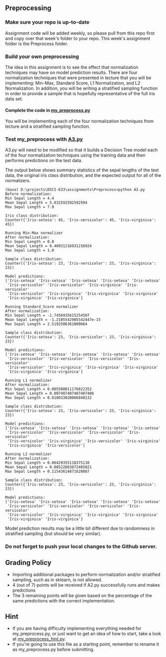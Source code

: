 
## Preprocessing

### Make sure your repo is up-to-date

Assignment code will be added weekly, so please pull from this repo first and copy over that week's folder to your repo. This week's assignment folder is the Preprocess folder.

### Build your own preprocessing
The idea in this assignment is to see the effect that normalization techniques may have on model prediction results. There are four normalization techniques that were presented in lecture that you will be implementing: Min-Max, Standard Score, L1 Normalization, and L2 Normalization. In addition, you will be writing a stratified sampling function in order to provide a sample that is hopefully representative of the full iris data set.

#### Complete the code in [my_preprocess.py](fds/Preprocess/my_preprocess.py)
You will be implementing each of the four normalization techniques from lecture and a stratified sampling function.

### Test my_preprocess with [A3.py](Preprocess/A3.py)
A3.py will need to be modified so that it builds a Decision Tree model each of the four normalization techniques using the training data and then performs predictions on the test data.

The output below shows summary statistics of the sepal lengths of the test data, the original iris class distribution, and the expected output for all of the normalizers.
```
(base) D:\projects\DSCI-633\assignments\Preprocess>python A3.py
Before normalization:
Min Sepal Length = 4.4
Mean Sepal Length = 5.832592592592594
Max Sepal Length = 7.9

Iris class distribution:
Counter({'Iris-setosa': 45, 'Iris-versicolor': 45, 'Iris-virginica': 45})

Running Min-Max normalizer
After normalization:
Min Sepal Length = 0.0
Mean Sepal Length = 0.40931216931216924
Max Sepal Length = 1.0

Sample class distribution:
Counter({'Iris-setosa': 23, 'Iris-versicolor': 23, 'Iris-virginica': 23})

Model predictions:
['Iris-setosa' 'Iris-setosa' 'Iris-setosa' 'Iris-setosa' 'Iris-setosa'
 'Iris-versicolor' 'Iris-versicolor' 'Iris-virginica' 'Iris-versicolor'
 'Iris-versicolor' 'Iris-virginica' 'Iris-virginica' 'Iris-virginica'
 'Iris-virginica' 'Iris-virginica']

Running Standard_Score normalizer
After normalization:
Min Sepal Length = -1.7456935615254507
Mean Sepal Length = -1.2105542905542447e-15
Max Sepal Length = 2.5192506361000664

Sample class distribution:
Counter({'Iris-setosa': 23, 'Iris-versicolor': 23, 'Iris-virginica': 23})

Model predictions:
['Iris-setosa' 'Iris-setosa' 'Iris-setosa' 'Iris-setosa' 'Iris-setosa'
 'Iris-versicolor' 'Iris-versicolor' 'Iris-versicolor' 'Iris-versicolor'
 'Iris-versicolor' 'Iris-virginica' 'Iris-virginica' 'Iris-virginica'
 'Iris-virginica' 'Iris-virginica']

Running L1 normalizer
After normalization:
Min Sepal Length = 0.005588011176022352
Mean Sepal Length = 0.007407407407407406
Max Sepal Length = 0.010033020066040132

Sample class distribution:
Counter({'Iris-setosa': 23, 'Iris-versicolor': 23, 'Iris-virginica': 23})

Model predictions:
['Iris-setosa' 'Iris-setosa' 'Iris-setosa' 'Iris-setosa' 'Iris-setosa'
 'Iris-versicolor' 'Iris-versicolor' 'Iris-versicolor' 'Iris-versicolor'
 'Iris-versicolor' 'Iris-virginica' 'Iris-versicolor' 'Iris-virginica'
 'Iris-virginica' 'Iris-versicolor']

Running L2 normalizer
After normalization:
Min Sepal Length = 0.06429355118375138
Mean Sepal Length = 0.08522683872405021
Max Sepal Length = 0.11543614871628087

Sample class distribution:
Counter({'Iris-setosa': 23, 'Iris-versicolor': 23, 'Iris-virginica': 23})

Model predictions:
['Iris-setosa' 'Iris-setosa' 'Iris-setosa' 'Iris-setosa' 'Iris-setosa'
 'Iris-versicolor' 'Iris-versicolor' 'Iris-versicolor' 'Iris-versicolor'
 'Iris-versicolor' 'Iris-virginica' 'Iris-virginica' 'Iris-virginica'
 'Iris-virginica' 'Iris-virginica']
```
Model prediction results may be a little bit different due to randomness in stratified sampling (but should be very similar).

### Do not forget to push your local changes to the Github server.

 ## Grading Policy
 - Importing additional packages to perform normalization and/or stratified sampling, such as in sklearn, is not allowed.
 - 4 (out of 7) points will be received if A2.py successfully runs and makes predictions
 - The 3 remaining points will be given based on the percentage of the same predictions with the correct implementation.

## Hint
 - If you are having difficulty implementing everything needed for my_preprocess.py, or just want to get an idea of how to start, take a look at [my_preprocess_hint.py](Preprocess/my_preprocess_hint.py).
 - If you're going to use this file as a starting point, remember to rename it as my_preprocess.py before submitting.
